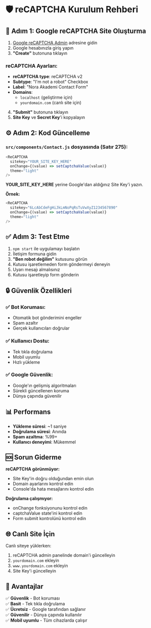 # 🛡️ reCAPTCHA Kurulum Rehberi

## 🚀 Adım 1: Google reCAPTCHA Site Oluşturma

1. [Google reCAPTCHA Admin](https://www.google.com/recaptcha/admin) adresine gidin
2. Google hesabınızla giriş yapın
3. **"Create"** butonuna tıklayın

### **reCAPTCHA Ayarları:**
- **reCAPTCHA type**: reCAPTCHA v2
- **Subtype**: "I'm not a robot" Checkbox
- **Label**: "Nora Akademi Contact Form"
- **Domains**: 
  - `localhost` (geliştirme için)
  - `yourdomain.com` (canlı site için)

4. **"Submit"** butonuna tıklayın
5. **Site Key** ve **Secret Key**'i kopyalayın

## ⚙️ Adım 2: Kod Güncelleme

### `src/components/Contact.js` dosyasında (Satır 275):
```javascript
<ReCAPTCHA
  sitekey="YOUR_SITE_KEY_HERE"
  onChange={(value) => setCaptchaValue(value)}
  theme="light"
/>
```

**YOUR_SITE_KEY_HERE** yerine Google'dan aldığınız Site Key'i yazın.

**Örnek:**
```javascript
<ReCAPTCHA
  sitekey="6LcAbCdeFgHiJkLmNoPqRsTuVwXyZ1234567890"
  onChange={(value) => setCaptchaValue(value)}
  theme="light"
/>
```

## ✅ Adım 3: Test Etme

1. `npm start` ile uygulamayı başlatın
2. İletişim formuna gidin
3. **"Ben robot değilim"** kutusunu görün
4. Kutusu işaretlemeden form göndermeyi deneyin
5. Uyarı mesajı almalısınız
6. Kutusu işaretleyip form gönderin

## 🔒 Güvenlik Özellikleri

### **✅ Bot Koruması:**
- Otomatik bot gönderimini engeller
- Spam azaltır
- Gerçek kullanıcıları doğrular

### **✅ Kullanıcı Dostu:**
- Tek tıkla doğrulama
- Mobil uyumlu
- Hızlı yükleme

### **✅ Google Güvenlik:**
- Google'ın gelişmiş algoritmaları
- Sürekli güncellenen koruma
- Dünya çapında güvenilir

## 📊 Performans

- **Yükleme süresi**: ~1 saniye
- **Doğrulama süresi**: Anında
- **Spam azaltma**: %99+
- **Kullanıcı deneyimi**: Mükemmel

## 🆘 Sorun Giderme

**reCAPTCHA görünmüyor:**
- Site Key'in doğru olduğundan emin olun
- Domain ayarlarını kontrol edin
- Console'da hata mesajlarını kontrol edin

**Doğrulama çalışmıyor:**
- onChange fonksiyonunu kontrol edin
- captchaValue state'ini kontrol edin
- Form submit kontrolünü kontrol edin

## 🌐 Canlı Site İçin

Canlı siteye yüklerken:
1. reCAPTCHA admin panelinde domain'i güncelleyin
2. `yourdomain.com` ekleyin
3. `www.yourdomain.com` ekleyin
4. Site Key'i güncelleyin

## 🎯 Avantajlar

✅ **Güvenlik** - Bot koruması  
✅ **Basit** - Tek tıkla doğrulama  
✅ **Ücretsiz** - Google tarafından sağlanır  
✅ **Güvenilir** - Dünya çapında kullanılır  
✅ **Mobil uyumlu** - Tüm cihazlarda çalışır 